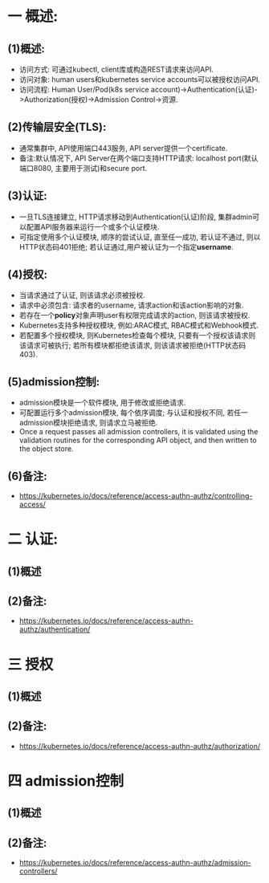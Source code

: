 # 一 概述:
## (1)概述:
- 访问方式: 可通过kubectl, client库或构造REST请求来访问API.
- 访问对象: human users和kubernetes service accounts可以被授权访问API.
- 访问流程: Human User/Pod(k8s service account)->Authentication(认证)->Authorization(授权)->Admission Control->资源.

## (2)传输层安全(TLS):
- 通常集群中, API使用端口443服务, API server提供一个certificate.
- 备注:默认情况下, API Server在两个端口支持HTTP请求: localhost port(默认端口8080, 主要用于测试)和secure port.

## (3)认证:
- 一旦TLS连接建立, HTTP请求移动到Authentication(认证)阶段, 集群admin可以配置API服务器来运行一个或多个认证模块.
- 可指定使用多个认证模块, 顺序的尝试认证, 直至任一成功, 若认证不通过, 则以HTTP状态码401拒绝; 若认证通过,用户被认证为一个指定**username**.

## (4)授权:
- 当请求通过了认证, 则该请求必须被授权.
- 请求中必须包含: 请求者的username, 请求action和该action影响的对象.
- 若存在一个**policy**对象声明user有权限完成请求的action, 则该请求被授权.
- Kubernetes支持多种授权模块, 例如:ARAC模式, RBAC模式和Webhook模式.
- 若配置多个授权模块, 则Kubernetes检查每个模块, 只要有一个授权该请求则该请求可被执行; 若所有模块都拒绝该请求, 则该请求被拒绝(HTTP状态码403).

## (5)admission控制:
- admission模块是一个软件模块, 用于修改或拒绝请求.
- 可配置运行多个admission模块, 每个依序调度; 与认证和授权不同, 若任一admission模块拒绝请求, 则请求立马被拒绝.
- Once a request passes all admission controllers, it is validated using the validation routines for the corresponding API object, and then written to the object store.

## (6)备注:
- https://kubernetes.io/docs/reference/access-authn-authz/controlling-access/

# 二 认证:
## (1)概述
## (2)备注:
- https://kubernetes.io/docs/reference/access-authn-authz/authentication/

# 三 授权
## (1)概述
## (2)备注:
- https://kubernetes.io/docs/reference/access-authn-authz/authorization/

# 四 admission控制
## (1)概述
## (2)备注:
- https://kubernetes.io/docs/reference/access-authn-authz/admission-controllers/
